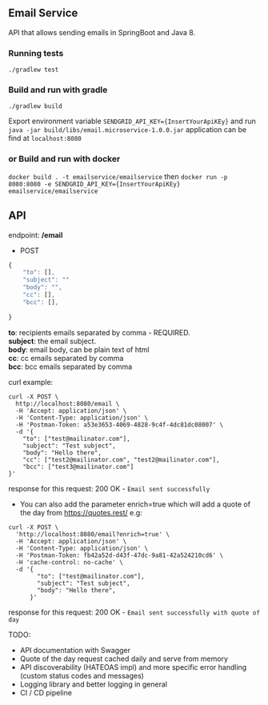 ## Email Service
API that allows sending emails in SpringBoot and Java 8. 

### Running tests
`./gradlew test`
### Build and run with gradle
`./gradlew build`

Export environment variable `SENDGRID_API_KEY={InsertYourApiKEy}` 
and run `java -jar build/libs/email.microservice-1.0.0.jar`
application can be find at `localhost:8080`
 
### or Build and run with docker
`docker build . -t emailservice/emailservice`
then 
`docker run -p 8080:8080 -e SENDGRID_API_KEY={InsertYourApiKEy} emailservice/emailservice`

## API 
endpoint: __/email__ 

- POST
```js
{
    "to": [],
    "subject": ""
    "body": "",
    "cc": [],
    "bcc": [],
    
}
```
__to__: recipients emails separated by comma - REQUIRED. <br />
__subject__: the email subject. <br />
__body__: email body, can be plain text of html <br />
__cc__: cc emails separated by comma <br />
__bcc__: bcc emails separated by comma <br />

curl example:
```
curl -X POST \
  http://localhost:8080/email \
  -H 'Accept: application/json' \
  -H 'Content-Type: application/json' \
  -H 'Postman-Token: a53e3653-4069-4828-9c4f-4dc81dc08007' \
  -d '{
    "to": ["test@mailinator.com"],
    "subject": "Test subject",
    "body": "Hello there",
    "cc": ["test2@mailinator.com", "test2@mailinator.com"],
    "bcc": ["test3@mailinator.com"]
}'
```
response for this request: 200 OK - `Email sent successfully`

- You can also add the parameter enrich=true
which will add a quote of the day from https://quotes.rest/
e.g:
```
curl -X POST \
  'http://localhost:8080/email?enrich=true' \
  -H 'Accept: application/json' \
  -H 'Content-Type: application/json' \
  -H 'Postman-Token: fb42a52d-d43f-47dc-9a81-42a524210cd6' \
  -H 'cache-control: no-cache' \
  -d '{
        "to": ["test@mailinator.com"],
        "subject": "Test subject",
        "body": "Hello there",
      }'
``` 
response for this request: 200 OK - `Email sent successfully with quote of day` 

TODO:
- API documentation with Swagger
- Quote of the day request cached daily and serve from memory
- API discoverability (HATEOAS impl) and more specific error handling (custom status codes and messages)
- Logging library and better logging in general
- CI / CD pipeline


